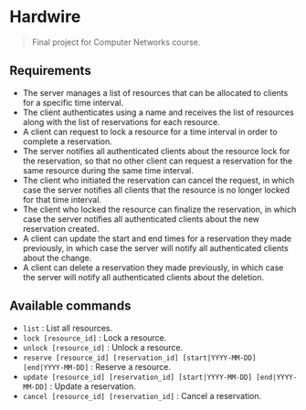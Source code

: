 # Hardwire
> Final project for Computer Networks course.

## Requirements

- The server manages a list of resources that can be allocated to clients for a specific time interval.
- The client authenticates using a name and receives the list of resources along with the list of reservations for each resource.
- A client can request to lock a resource for a time interval in order to complete a reservation.
- The server notifies all authenticated clients about the resource lock for the reservation, so that no other client can request a reservation for the same resource during the same time interval.
- The client who initiated the reservation can cancel the request, in which case the server notifies all clients that the resource is no longer locked for that time interval.
- The client who locked the resource can finalize the reservation, in which case the server notifies all authenticated clients about the new reservation created.
- A client can update the start and end times for a reservation they made previously, in which case the server will notify all authenticated clients about the change.
- A client can delete a reservation they made previously, in which case the server will notify all authenticated clients about the deletion.

## Available commands

- `list` : List all resources. 
- `lock [resource_id]` : Lock a resource.
- `unlock [resource_id]` : Unlock a resource.
- `reserve [resource_id] [reservation_id] [start|YYYY-MM-DD] [end|YYYY-MM-DD]` : Reserve a resource.
- `update [resource_id] [reservation_id] [start|YYYY-MM-DD] [end|YYYY-MM-DD]` : Update a reservation.
- `cancel [resource_id] [reservation_id]` : Cancel a reservation.
